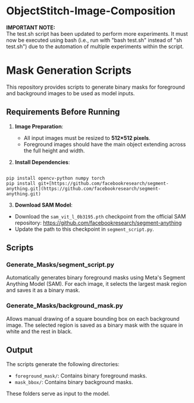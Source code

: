 # ObjectStitch-Image-Composition

**IMPORTANT NOTE:**  
The test.sh script has been updated to perform more experiments. It must now be executed using bash (i.e., run with "bash test.sh" instead of "sh test.sh") due to the automation of multiple experiments within the script.


# Mask Generation Scripts

This repository provides scripts to generate binary masks for foreground and background images to be used as model inputs.

## Requirements Before Running

1. **Image Preparation**:
   - All input images must be resized to **512×512 pixels**.
   - Foreground images should have the main object extending across the full height and width.

2. **Install Dependencies**:
```

pip install opencv-python numpy torch
pip install git+[https://github.com/facebookresearch/segment-anything.git](https://github.com/facebookresearch/segment-anything.git)

```

3. **Download SAM Model**:
- Download the `sam_vit_l_0b3195.pth` checkpoint from the official SAM repository: https://github.com/facebookresearch/segment-anything
- Update the path to this checkpoint in `segment_script.py`.

## Scripts

### Generate_Masks/segment_script.py
Automatically generates binary foreground masks using Meta's Segment Anything Model (SAM). For each image, it selects the largest mask region and saves it as a binary mask.

### Generate_Masks/background_mask.py
Allows manual drawing of a square bounding box on each background image. The selected region is saved as a binary mask with the square in white and the rest in black.

## Output

The scripts generate the following directories:
- `foreground_mask/`: Contains binary foreground masks.
- `mask_bbox/`: Contains binary background masks.

These folders serve as input to the model.
